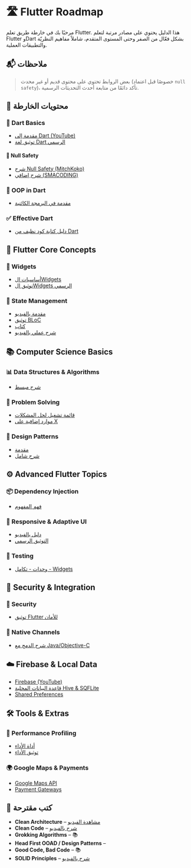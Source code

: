 
# 🛣️ Flutter Roadmap

مرحبًا بك في خارطة طريق تعلم Flutter. هذا الدليل يحتوي على مصادر مرتبة لتعلم Flutter وDart بشكل فعّال من الصفر وحتى المستوى المتقدم، شاملاً مفاهيم النظريّة والتطبيقات العملية.

## 📬 ملاحظات

> بعض الروابط تحتوي على محتوى قديم أو غير محدث (خصوصًا قبل اعتماد `null safety`)، تأكد دائمًا من متابعة أحدث التحديثات الرسمية.

## 📌 محتويات الخارطة

### 🧠 Dart Basics
- [مقدمة إلى Dart (YouTube)](https://www.youtube.com/watch?v=EWfzbvKK6Ps&list=PL3aG1K3LWCrdihgr1PnIrbphTyt3PZwoK&index=4)
- [توثيق لغة Dart الرسمي](https://dart.dev/language)

#### 🔐 Null Safety
- [شرح Null Safety (MitchKoko)](https://www.youtube.com/watch?v=HeJN45xIK3o)
- [شرح إضافي (SMACODING)](https://www.youtube.com/watch?v=zBRc9u81Bjw)

### 🔄 OOP in Dart
- [مقدمة في البرمجة الكائنية](https://www.youtube.com/watch?v=OdsLzFXLQZw&list=PLoMmMinVeSkukLN6FRnGV6yX6iLMoILdv)

### ✅ Effective Dart
- [دليل كتابة كود نظيف من Dart](https://dart.dev/effective-dart)

## 🧩 Flutter Core Concepts

### 🧱 Widgets
- [أساسيات الWidgets](https://www.youtube.com/watch?v=p4vsTv1v8Sw)
- [توثيق الWidgets الرسمي](https://docs.flutter.dev/ui/widgets)

### 🔀 State Management
- [مقدمة بالفيديو](https://www.youtube.com/watch?v=x119bD1qimE)
- [توثيق BLoC](https://bloclibrary.dev/getting-started/)
- [كتاب](https://drive.google.com/file/d/1FpN_vcduguD3YTb2pLNLRGfIBl6Jm_sS/view)
- [شرح عملي بالفيديو](https://www.youtube.com/watch?v=CsWLZP7lGUo)

## 📚 Computer Science Basics

### 📊 Data Structures & Algorithms
- [شرح مبسط](https://www.youtube.com/watch?v=jPDtod7M_Bc)

### 🧠 Problem Solving
- [قائمة تشغيل لحل المشكلات](https://www.youtube.com/watch?v=KuYWBFsmNmI&list=PLDoPjvoNmBAwgefuRqj8OB5ioMT1eC_EZ)
- [موارد إضافية على X](https://x.com/AdelDeveloperX/status/1880997408160563320)

### 🧱 Design Patterns
- [مقدمة](https://www.youtube.com/watch?v=-UQND--CVew)
- [شرح شامل](https://www.youtube.com/watch?v=mE3qTp1TEbg)

## ⚙️ Advanced Flutter Topics

### 📦 Dependency Injection
- [فهم المفهوم](https://www.youtube.com/watch?v=yunF2PgJlHU)

### 📱 Responsive & Adaptive UI
- [دليل بالفيديو](https://www.youtube.com/watch?v=4BYEa7sBaHg)
- [التوثيق الرسمي](https://docs.flutter.dev/ui/adaptive-responsive)

### 🧪 Testing
- [وحدات - تكامل - Widgets](https://www.youtube.com/watch?v=M_eZg-X789w)

## 🔐 Security & Integration

### 🔐 Security
- [توثيق Flutter للأمان](https://docs.flutter.dev/security)

### 🔌 Native Channels
- [شرح الدمج مع Java/Objective-C](https://medium.com/47billion/creating-a-bridge-in-flutter-between-dart-and-native-code-in-java-or-objectivec-5f80fd0cd713)

## ☁️ Firebase & Local Data

- [Firebase (YouTube)](https://www.youtube.com/watch?v=LFlE8yV7lJY)
- [قاعدة البيانات المحلية Hive & SQFLite](https://www.youtube.com/watch?v=IbVfT1OEAq8)
- [Shared Preferences](https://www.youtube.com/watch?v=gFTopmKgCJE)

## 🛠️ Tools & Extras

### 🧭 Performance Profiling
- [أداة الأداء](https://www.youtube.com/watch?v=MWEz-TB9mGM)
- [توثيق الأداء](https://docs.flutter.dev/perf/ui-performance)

### 🌍 Google Maps & Payments
- [Google Maps API](https://www.youtube.com/watch?v=URH-fo7X_Zo)
- [Payment Gateways](https://t.me/flutter_dev5/17)

## 📘 كتب مقترحة

- **Clean Architecture** – [مشاهدة الفيديو](https://youtu.be/JJlS_UtlYLg?si=JK6w7bROheGqdQd_)
- **Clean Code** – [شرح بالفيديو](https://www.youtube.com/watch?v=WnoZa933kq0)
- **Grokking Algorithms** – 📚
- **Head First OOAD / Design Patterns** – 
- **Good Code, Bad Code** – 📚
- **SOLID Principles** – [شرح بالفيديو](https://www.youtube.com/watch?v=pKo7S70WiKY)
